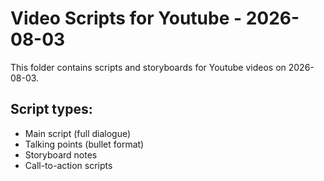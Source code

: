# Video Scripts for Youtube - 2026-08-03

This folder contains scripts and storyboards for Youtube videos on 2026-08-03.

## Script types:
- Main script (full dialogue)
- Talking points (bullet format)
- Storyboard notes
- Call-to-action scripts

